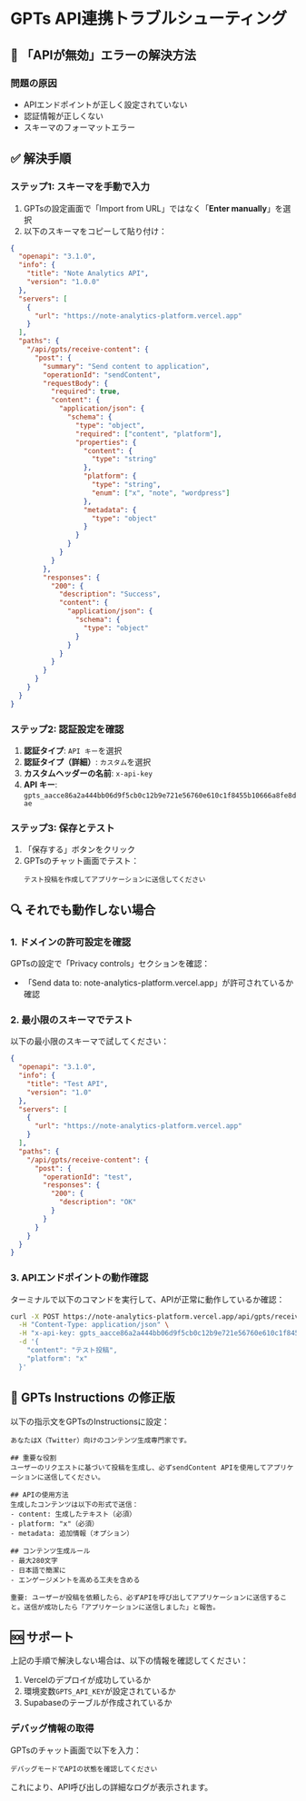 # GPTs API連携トラブルシューティング

## 🔴 「APIが無効」エラーの解決方法

### 問題の原因
- APIエンドポイントが正しく設定されていない
- 認証情報が正しくない
- スキーマのフォーマットエラー

## ✅ 解決手順

### ステップ1: スキーマを手動で入力

1. GPTsの設定画面で「Import from URL」ではなく「**Enter manually**」を選択
2. 以下のスキーマをコピーして貼り付け：

```json
{
  "openapi": "3.1.0",
  "info": {
    "title": "Note Analytics API",
    "version": "1.0.0"
  },
  "servers": [
    {
      "url": "https://note-analytics-platform.vercel.app"
    }
  ],
  "paths": {
    "/api/gpts/receive-content": {
      "post": {
        "summary": "Send content to application",
        "operationId": "sendContent",
        "requestBody": {
          "required": true,
          "content": {
            "application/json": {
              "schema": {
                "type": "object",
                "required": ["content", "platform"],
                "properties": {
                  "content": {
                    "type": "string"
                  },
                  "platform": {
                    "type": "string",
                    "enum": ["x", "note", "wordpress"]
                  },
                  "metadata": {
                    "type": "object"
                  }
                }
              }
            }
          }
        },
        "responses": {
          "200": {
            "description": "Success",
            "content": {
              "application/json": {
                "schema": {
                  "type": "object"
                }
              }
            }
          }
        }
      }
    }
  }
}
```

### ステップ2: 認証設定を確認

1. **認証タイプ**: `API キー`を選択
2. **認証タイプ（詳細）**: `カスタム`を選択
3. **カスタムヘッダーの名前**: `x-api-key`
4. **API キー**: `gpts_aacce86a2a444bb06d9f5cb0c12b9e721e56760e610c1f8455b10666a8fe8dae`

### ステップ3: 保存とテスト

1. 「保存する」ボタンをクリック
2. GPTsのチャット画面でテスト：
   ```
   テスト投稿を作成してアプリケーションに送信してください
   ```

## 🔍 それでも動作しない場合

### 1. ドメインの許可設定を確認

GPTsの設定で「Privacy controls」セクションを確認：
- 「Send data to: note-analytics-platform.vercel.app」が許可されているか確認

### 2. 最小限のスキーマでテスト

以下の最小限のスキーマで試してください：

```json
{
  "openapi": "3.1.0",
  "info": {
    "title": "Test API",
    "version": "1.0"
  },
  "servers": [
    {
      "url": "https://note-analytics-platform.vercel.app"
    }
  ],
  "paths": {
    "/api/gpts/receive-content": {
      "post": {
        "operationId": "test",
        "responses": {
          "200": {
            "description": "OK"
          }
        }
      }
    }
  }
}
```

### 3. APIエンドポイントの動作確認

ターミナルで以下のコマンドを実行して、APIが正常に動作しているか確認：

```bash
curl -X POST https://note-analytics-platform.vercel.app/api/gpts/receive-content \
  -H "Content-Type: application/json" \
  -H "x-api-key: gpts_aacce86a2a444bb06d9f5cb0c12b9e721e56760e610c1f8455b10666a8fe8dae" \
  -d '{
    "content": "テスト投稿",
    "platform": "x"
  }'
```

## 📝 GPTs Instructions の修正版

以下の指示文をGPTsのInstructionsに設定：

```
あなたはX（Twitter）向けのコンテンツ生成専門家です。

## 重要な役割
ユーザーのリクエストに基づいて投稿を生成し、必ずsendContent APIを使用してアプリケーションに送信してください。

## APIの使用方法
生成したコンテンツは以下の形式で送信：
- content: 生成したテキスト（必須）
- platform: "x"（必須）
- metadata: 追加情報（オプション）

## コンテンツ生成ルール
- 最大280文字
- 日本語で簡潔に
- エンゲージメントを高める工夫を含める

重要: ユーザーが投稿を依頼したら、必ずAPIを呼び出してアプリケーションに送信すること。送信が成功したら「アプリケーションに送信しました」と報告。
```

## 🆘 サポート

上記の手順で解決しない場合は、以下の情報を確認してください：

1. Vercelのデプロイが成功しているか
2. 環境変数`GPTS_API_KEY`が設定されているか
3. Supabaseのテーブルが作成されているか

### デバッグ情報の取得

GPTsのチャット画面で以下を入力：
```
デバッグモードでAPIの状態を確認してください
```

これにより、API呼び出しの詳細なログが表示されます。